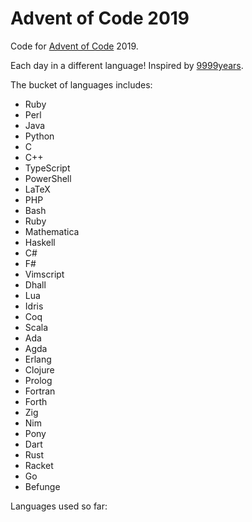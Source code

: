 # Advent of Code 2019

Code for [Advent of Code][aoc] 2019.

Each day in a different language! Inspired by [9999years].

The bucket of languages includes:

- Ruby
- Perl
- Java
- Python
- C
- C++
- TypeScript
- PowerShell
- LaTeX
- PHP
- Bash
- Ruby
- Mathematica
- Haskell
- C#
- F#
- Vimscript
- Dhall
- Lua
- Idris
- Coq
- Scala
- Ada
- Agda
- Erlang
- Clojure
- Prolog
- Fortran
- Forth
- Zig
- Nim
- Pony
- Dart
- Rust
- Racket
- Go
- Befunge

Languages used so far:



[aoc]: https://adventofcode.com/
[9999years]: https://github.com/9999years
